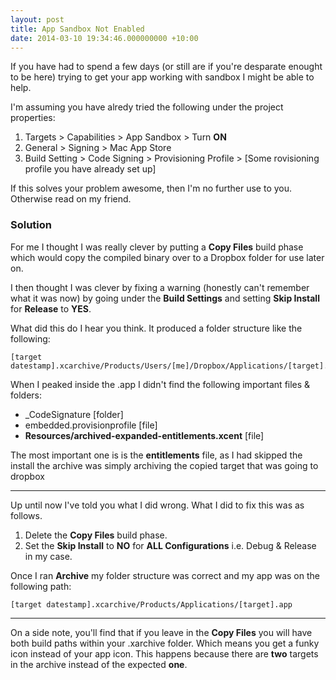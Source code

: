 ```yaml
---
layout: post
title: App Sandbox Not Enabled
date: 2014-03-10 19:34:46.000000000 +10:00
---
```

If you have had to spend a few days (or still are if you're desparate enought to be here) trying to get your app working with sandbox I might be able to help.

I'm assuming you have alredy tried the following under the project properties:

1. Targets > Capabilities > App Sandbox > Turn **ON**
2. General > Signing > Mac App Store
3. Build Setting > Code Signing > Provisioning Profile > [Some rovisioning profile you have already set up]

If this solves your problem awesome, then I'm no further use to you. Otherwise read on my friend.

### Solution

For me I thought I was really clever by putting a **Copy Files** build phase which would copy the compiled binary over to a Dropbox folder for use later on.

I then thought I was clever by fixing a warning (honestly can't remember what it was now) by going under the **Build Settings** and setting **Skip Install** for **Release** to **YES**.

What did this do I hear you think. It produced a folder structure like the following:

	[target datestamp].xcarchive/Products/Users/[me]/Dropbox/Applications/[target].app

When I peaked inside the .app I didn't find the following important files & folders:

- _CodeSignature [folder]
- embedded.provisionprofile [file]
- **Resources/archived-expanded-entitlements.xcent** [file]

The most important one is is the **entitlements** file, as I had skipped the install the archive was simply archiving the copied target that was going to dropbox

---

Up until now I've told you what I did wrong. What I did to fix this was as follows.

1. Delete the **Copy Files** build phase.
2. Set the **Skip Install** to **NO** for **ALL Configurations** i.e. Debug & Release in my case.

Once I ran **Archive** my folder structure was correct and my app was on the following path:

	[target datestamp].xcarchive/Products/Applications/[target].app

---

On a side note, you'll find that if you leave in the **Copy Files** you will have both build paths within your .xarchive folder. Which means you get a funky icon instead of your app icon. This happens because there are **two** targets in the archive instead of the expected **one**.
